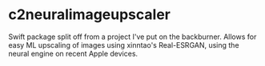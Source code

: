 # c2neuralimageupscaler

Swift package split off from a project I've put on the backburner.
Allows for easy ML upscaling of images using xinntao's Real-ESRGAN, using the neural engine on recent Apple devices.
